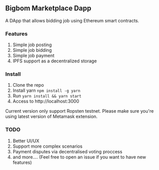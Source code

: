 ## Bigbom Marketplace Dapp

A DApp that allows bidding job using Ethereum smart contracts.

### Features

1. Simple job posting
2. Simple job bidding
3. Simple job payment
4. IPFS support as a decentralized storage

### Install

1. Clone the repo
2. Install yarn `npm install -g yarn`
3. Run `yarn install && yarn start`
4. Access to http://localhost:3000

Current version only support Ropsten testnet. Please make sure you're using latest version of Metamask extension.

### TODO

1. Better UI/UX
2. Support more complex scenarios
3. Payment disputes via decentralised voting proccess
4. and more.... (Feel free to open an issue if you want to have new features)
